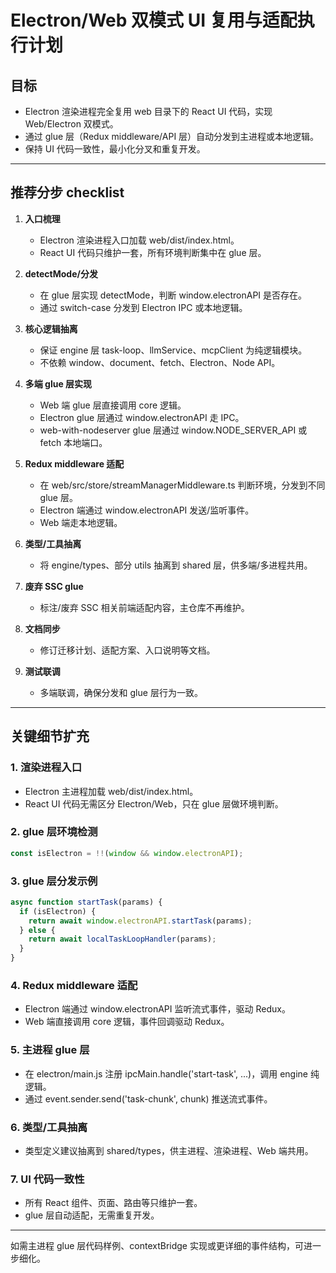 # Electron/Web 双模式 UI 复用与适配执行计划

## 目标
- Electron 渲染进程完全复用 web 目录下的 React UI 代码，实现 Web/Electron 双模式。
- 通过 glue 层（Redux middleware/API 层）自动分发到主进程或本地逻辑。
- 保持 UI 代码一致性，最小化分叉和重复开发。

---

## 推荐分步 checklist

1. **入口梳理**
   - Electron 渲染进程入口加载 web/dist/index.html。
   - React UI 代码只维护一套，所有环境判断集中在 glue 层。

2. **detectMode/分发**
   - 在 glue 层实现 detectMode，判断 window.electronAPI 是否存在。
   - 通过 switch-case 分发到 Electron IPC 或本地逻辑。

3. **核心逻辑抽离**
   - 保证 engine 层 task-loop、llmService、mcpClient 为纯逻辑模块。
   - 不依赖 window、document、fetch、Electron、Node API。

4. **多端 glue 层实现**
   - Web 端 glue 层直接调用 core 逻辑。
   - Electron glue 层通过 window.electronAPI 走 IPC。
   - web-with-nodeserver glue 层通过 window.NODE_SERVER_API 或 fetch 本地端口。

5. **Redux middleware 适配**
   - 在 web/src/store/streamManagerMiddleware.ts 判断环境，分发到不同 glue 层。
   - Electron 端通过 window.electronAPI 发送/监听事件。
   - Web 端走本地逻辑。

6. **类型/工具抽离**
   - 将 engine/types、部分 utils 抽离到 shared 层，供多端/多进程共用。

7. **废弃 SSC glue**
   - 标注/废弃 SSC 相关前端适配内容，主仓库不再维护。

8. **文档同步**
   - 修订迁移计划、适配方案、入口说明等文档。

9. **测试联调**
   - 多端联调，确保分发和 glue 层行为一致。

---

## 关键细节扩充

### 1. 渲染进程入口
- Electron 主进程加载 web/dist/index.html。
- React UI 代码无需区分 Electron/Web，只在 glue 层做环境判断。

### 2. glue 层环境检测
```ts
const isElectron = !!(window && window.electronAPI);
```

### 3. glue 层分发示例
```ts
async function startTask(params) {
  if (isElectron) {
    return await window.electronAPI.startTask(params);
  } else {
    return await localTaskLoopHandler(params);
  }
}
```

### 4. Redux middleware 适配
- Electron 端通过 window.electronAPI 监听流式事件，驱动 Redux。
- Web 端直接调用 core 逻辑，事件回调驱动 Redux。

### 5. 主进程 glue 层
- 在 electron/main.js 注册 ipcMain.handle('start-task', ...)，调用 engine 纯逻辑。
- 通过 event.sender.send('task-chunk', chunk) 推送流式事件。

### 6. 类型/工具抽离
- 类型定义建议抽离到 shared/types，供主进程、渲染进程、Web 端共用。

### 7. UI 代码一致性
- 所有 React 组件、页面、路由等只维护一套。
- glue 层自动适配，无需重复开发。

---

如需主进程 glue 层代码样例、contextBridge 实现或更详细的事件结构，可进一步细化。
